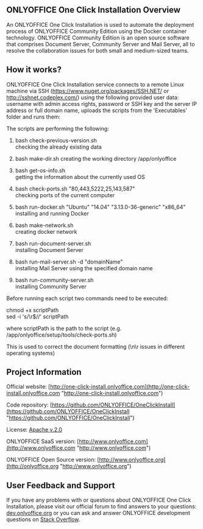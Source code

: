## ONLYOFFICE One Click Installation Overview

An ONLYOFFICE One Click Installation is used to automate the deployment process of ONLYOFFICE Community Edition using the Docker container technology.
ONLYOFFICE Community Edition is an open source software that comprises Document Server, Community Server and Mail Server,
all to resolve the collaboration issues for both small and medium-sized teams.


## How it works?

ONLYOFFICE One Click Installation service connects to a remote Linux machine via SSH (https://www.nuget.org/packages/SSH.NET/ or http://sshnet.codeplex.com/) using the following provided user data: username with admin access rights, password or SSH key and the server IP address or full domain name, uploads the scripts from the 'Executables' folder and runs them:

The scripts are performing the following:

1. bash check-previous-version.sh  
checking the already existing data 

2. bash make-dir.sh 
creating the working directory /app/onlyoffice

3. bash get-os-info.sh  
getting the information about the currently used OS

4. bash check-ports.sh "80,443,5222,25,143,587"  
checking ports of the current computer

5. bash run-docker.sh "Ubuntu" "14.04" "3.13.0-36-generic" "x86_64"  
installing and running Docker

6. bash make-network.sh  
creating docker network

7. bash run-document-server.sh  
installing Document Server

8. bash run-mail-server.sh -d "domainName"  
installing Mail Server using the specified domain name

8. bash run-community-server.sh  
installing Community Server


Before running each script two commands need to be executed: 

chmod +x scriptPath  
sed -i 's/\r$//' scriptPath

where scriptPath is the path to the script (e.g. /app/onlyoffice/setup/tools/check-ports.sh)

This is used to correct the document formatting (\n\r issues in different operating systems)


## Project Information

Official website: [http://one-click-install.onlyoffice.com](http://one-click-install.onlyoffice.com "http://one-click-install.onlyoffice.com")

Code repository: [https://github.com/ONLYOFFICE/OneClickInstall](https://github.com/ONLYOFFICE/OneClickInstall "https://github.com/ONLYOFFICE/OneClickInstall")

License: [Apache v.2.0](http://www.apache.org/licenses/LICENSE-2.0 "Apache v.2.0")

ONLYOFFICE SaaS version: [http://www.onlyoffice.com](http://www.onlyoffice.com "http://www.onlyoffice.com")

ONLYOFFICE Open Source version: [http://www.onlyoffice.org](http://onlyoffice.org "http://www.onlyoffice.org")


## User Feedback and Support

If you have any problems with or questions about ONLYOFFICE One Click Installation, please visit our official forum to find answers to your questions: [dev.onlyoffice.org][1] or you can ask and answer ONLYOFFICE development questions on [Stack Overflow][2].

  [1]: http://dev.onlyoffice.org
  [2]: http://stackoverflow.com/questions/tagged/onlyoffice
